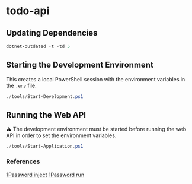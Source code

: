 # todo-api

## Updating Dependencies

```powershell
dotnet-outdated -t -td 5
```

## Starting the Development Environment

This creates a local PowerShell session with the environment variables in the `.env` file.

```powershell
./tools/Start-Development.ps1
```

## Running the Web API

⚠️ The development environment must be started before running the web API in order to set the environment variables.

```powershell
./tools/Start-Application.ps1
```

### References

[1Password inject](https://developer.1password.com/docs/cli/reference/commands/inject/)
[1Password run](https://developer.1password.com/docs/cli/reference/commands/run)

